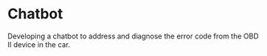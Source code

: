 # Chatbot
Developing a chatbot to address and diagnose the error code from the OBD II device in the car.
